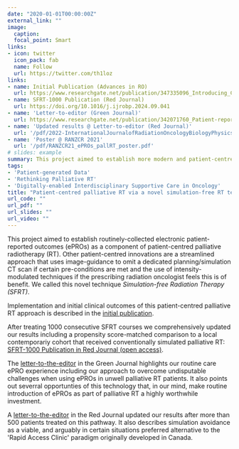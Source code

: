 ```yaml
---
date: "2020-01-01T00:00:00Z"
external_link: ""
image:
  caption: 
  focal_point: Smart
links:
- icon: twitter
  icon_pack: fab
  name: Follow
  url: https://twitter.com/th1loz
links:
- name: Initial Publication (Advances in RO)
  url: https://www.researchgate.net/publication/347335096_Introducing_Computed_Tomography_Simulation-Free_and_Electronic_Patient-Reported_Outcomes-Monitored_Palliative_Radiation_Therapy_into_Routine_Care_Clinical_Outcomes_and_Implementation_Experience
- name: SFRT-1000 Publication (Red Journal)
  url: https://doi.org/10.1016/j.ijrobp.2024.09.041
- name: 'Letter-to-editor (Green Journal)'
  url: https://www.researchgate.net/publication/342071760_Patient-reported_outcome_measures_PROMs_in_palliative_radiotherapy
- name: 'Updated results @ Letter-to-editor (Red Journal)' 
  url: '/pdf/2022-InternationalJournalofRadiationOncologyBiologyPhysics-SCHULER_RegardRoos.pdf'
- name: 'Poster @ RANZCR 2021'
  url: '/pdf/RANZCR21_ePROs_pallRT_poster.pdf'
# slides: example
summary: This project aimed to establish more modern and patient-centred palliative radiotherapy (RT). It clinically implemented a simulation avoidance appraoch, which we called simulation-free RT (SFRT), which uses standard image-guidance (IGRT) equipment and we started routine collection of electronic patient-reported outcomes (ePROs) in this challenging patient group.
tags:
- 'Patient-generated Data'
- 'Rethinking Palliative RT'
- 'Digitally-enabled Interdisciplinary Supportive Care in Oncology'
title: "Patient-centred palliative RT via a novel simulation-free RT technique and routine ePRO collection"
url_code: ""
url_pdf: ""
url_slides: ""
url_video: ""
---
```


This project aimed to establish routinely-collected electronic patient-reported outcomes (ePROs) as a component of patient-centred palliative radiotherapy (RT). Other patient-centred innovations are a streamlined approach that uses image-guidance to omit a dedicated planning/simulation CT scan if certain pre-conditions are met and the use of intensity-modulated techniques if the prescribing radiation oncologist feels this is of benefit. We called this novel technique *Simulation-free Radiation Therapy (SFRT)*.

Implementation and initial clinical outcomes of this patient-centred palliative RT approach is described in the [initial publication](https://www.researchgate.net/publication/347335096_Introducing_Computed_Tomography_Simulation-Free_and_Electronic_Patient-Reported_Outcomes-Monitored_Palliative_Radiation_Therapy_into_Routine_Care_Clinical_Outcomes_and_Implementation_Experience). 

After treating 1000 consecutive SFRT courses we comprehensively updated our results including a propensity score-matched comparison to a local contemporariy cohort that received conventionally simulated palliative RT: [SFRT-1000 Publication in Red Journal (open access)](https://doi.org/10.1016/j.ijrobp.2024.09.041).

The [letter-to-the-editor](https://www.researchgate.net/publication/342071760_Patient-reported_outcome_measures_PROMs_in_palliative_radiotherapy) in the Green Journal highlights our routine care ePRO experience including our approach to overcome undisputable challenges when using ePROs in unwell palliative RT patients. It also points out severral opportunties of this technology that, in our mind, make routine introduction of ePROs as part of palliative RT a highly worthwhile investment.

A [letter-to-the-editor](https://thiloschuler.me/pdf/2022-InternationalJournalofRadiationOncologyBiologyPhysics-SCHULER_RegardRoos.pdf) in the Red Journal updated our results after more than 500 patients treated on this pathway. It also describes simulation avoidance as a viable, and arguably in certain situations preferred alternative to the 'Rapid Access Clinic' paradigm originally developed in Canada.